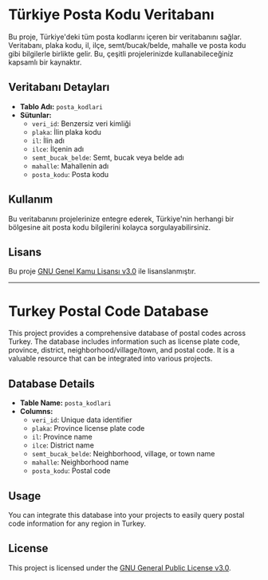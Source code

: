 # Türkiye Posta Kodu Veritabanı

Bu proje, Türkiye'deki tüm posta kodlarını içeren bir veritabanını sağlar. Veritabanı, plaka kodu, il, ilçe, semt/bucak/belde, mahalle ve posta kodu gibi bilgilerle birlikte gelir. Bu, çeşitli projelerinizde kullanabileceğiniz kapsamlı bir kaynaktır.

## Veritabanı Detayları

- **Tablo Adı:** `posta_kodlari`
- **Sütunlar:**
  - `veri_id`: Benzersiz veri kimliği
  - `plaka`: İlin plaka kodu
  - `il`: İlin adı
  - `ilce`: İlçenin adı
  - `semt_bucak_belde`: Semt, bucak veya belde adı
  - `mahalle`: Mahallenin adı
  - `posta_kodu`: Posta kodu

## Kullanım

Bu veritabanını projelerinize entegre ederek, Türkiye'nin herhangi bir bölgesine ait posta kodu bilgilerini kolayca sorgulayabilirsiniz.

## Lisans

Bu proje [GNU Genel Kamu Lisansı v3.0](LICENSE) ile lisanslanmıştır.

---

# Turkey Postal Code Database

This project provides a comprehensive database of postal codes across Turkey. The database includes information such as license plate code, province, district, neighborhood/village/town, and postal code. It is a valuable resource that can be integrated into various projects.

## Database Details

- **Table Name:** `posta_kodlari`
- **Columns:**
  - `veri_id`: Unique data identifier
  - `plaka`: Province license plate code
  - `il`: Province name
  - `ilce`: District name
  - `semt_bucak_belde`: Neighborhood, village, or town name
  - `mahalle`: Neighborhood name
  - `posta_kodu`: Postal code

## Usage

You can integrate this database into your projects to easily query postal code information for any region in Turkey.

## License

This project is licensed under the [GNU General Public License v3.0](LICENSE).

